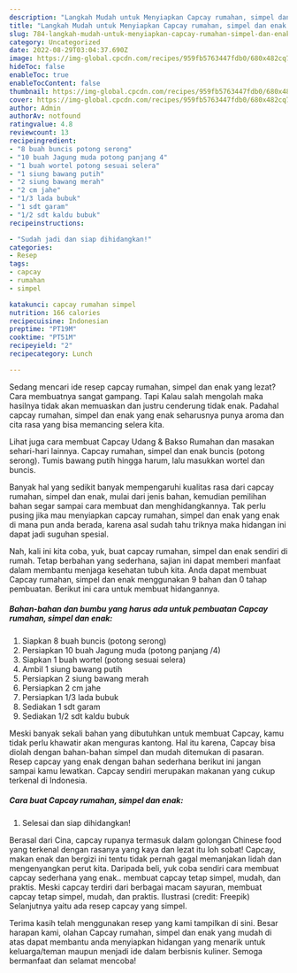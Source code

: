 ```yaml
---
description: "Langkah Mudah untuk Menyiapkan Capcay rumahan, simpel dan enak Anti Gagal"
title: "Langkah Mudah untuk Menyiapkan Capcay rumahan, simpel dan enak Anti Gagal"
slug: 784-langkah-mudah-untuk-menyiapkan-capcay-rumahan-simpel-dan-enak-anti-gagal
category: Uncategorized
date: 2022-08-29T03:04:37.690Z
image: https://img-global.cpcdn.com/recipes/959fb5763447fdb0/680x482cq70/capcay-rumahan-simpel-dan-enak-foto-resep-utama.jpg
hideToc: false
enableToc: true
enableTocContent: false
thumbnail: https://img-global.cpcdn.com/recipes/959fb5763447fdb0/680x482cq70/capcay-rumahan-simpel-dan-enak-foto-resep-utama.jpg
cover: https://img-global.cpcdn.com/recipes/959fb5763447fdb0/680x482cq70/capcay-rumahan-simpel-dan-enak-foto-resep-utama.jpg
author: Admin
authorAv: notfound
ratingvalue: 4.8
reviewcount: 13
recipeingredient:
- "8 buah buncis potong serong"
- "10 buah Jagung muda potong panjang 4"
- "1 buah wortel potong sesuai selera"
- "1 siung bawang putih"
- "2 siung bawang merah"
- "2 cm jahe"
- "1/3 lada bubuk"
- "1 sdt garam"
- "1/2 sdt kaldu bubuk"
recipeinstructions:

- "Sudah jadi dan siap dihidangkan!"
categories:
- Resep
tags:
- capcay
- rumahan
- simpel

katakunci: capcay rumahan simpel 
nutrition: 166 calories
recipecuisine: Indonesian
preptime: "PT19M"
cooktime: "PT51M"
recipeyield: "2"
recipecategory: Lunch

---
```



Sedang mencari ide resep capcay rumahan, simpel dan enak yang lezat? Cara membuatnya sangat gampang. Tapi Kalau salah mengolah maka hasilnya tidak akan memuaskan dan justru cenderung tidak enak. Padahal capcay rumahan, simpel dan enak yang enak seharusnya punya aroma dan cita rasa yang bisa memancing selera kita.


Lihat juga cara membuat Capcay Udang &amp; Bakso Rumahan dan masakan sehari-hari lainnya. Capcay rumahan, simpel dan enak buncis (potong serong). Tumis bawang putih hingga harum, lalu masukkan wortel dan buncis.

Banyak hal yang sedikit banyak mempengaruhi kualitas rasa dari capcay rumahan, simpel dan enak, mulai dari jenis bahan, kemudian pemilihan bahan segar sampai cara membuat dan menghidangkannya. Tak perlu pusing jika mau menyiapkan capcay rumahan, simpel dan enak yang enak di mana pun anda berada, karena asal sudah tahu triknya maka hidangan ini dapat jadi suguhan spesial.


Nah, kali ini kita coba, yuk, buat capcay rumahan, simpel dan enak sendiri di rumah. Tetap berbahan yang sederhana, sajian ini dapat memberi manfaat dalam membantu menjaga kesehatan tubuh kita. Anda dapat membuat Capcay rumahan, simpel dan enak menggunakan 9 bahan dan 0 tahap pembuatan. Berikut ini cara untuk membuat hidangannya.

<!--inarticleads1-->

##### Bahan-bahan dan bumbu yang harus ada untuk pembuatan Capcay rumahan, simpel dan enak:

1. Siapkan 8 buah buncis (potong serong)
1. Persiapkan 10 buah Jagung muda (potong panjang /4)
1. Siapkan 1 buah wortel (potong sesuai selera)
1. Ambil 1 siung bawang putih
1. Persiapkan 2 siung bawang merah
1. Persiapkan 2 cm jahe
1. Persiapkan 1/3 lada bubuk
1. Sediakan 1 sdt garam
1. Sediakan 1/2 sdt kaldu bubuk


Meski banyak sekali bahan yang dibutuhkan untuk membuat Capcay, kamu tidak perlu khawatir akan menguras kantong. Hal itu karena, Capcay bisa diolah dengan bahan-bahan simpel dan mudah ditemukan di pasaran. Resep capcay yang enak dengan bahan sederhana berikut ini jangan sampai kamu lewatkan. Capcay sendiri merupakan makanan yang cukup terkenal di Indonesia. 

<!--inarticleads2-->

##### Cara buat Capcay rumahan, simpel dan enak:


1. Selesai dan siap dihidangkan!

Berasal dari Cina, capcay rupanya termasuk dalam golongan Chinese food yang terkenal dengan rasanya yang kaya dan lezat itu loh sobat! Capcay, makan enak dan bergizi ini tentu tidak pernah gagal memanjakan lidah dan mengenyangkan perut kita. Daripada beli, yuk coba sendiri cara membuat capcay sederhana yang enak.. membuat capcay tetap simpel, mudah, dan praktis. Meski capcay terdiri dari berbagai macam sayuran, membuat capcay tetap simpel, mudah, dan praktis. Ilustrasi (credit: Freepik) Selanjutnya yaitu ada resep capcay yang simpel. 

Terima kasih telah menggunakan resep yang kami tampilkan di sini. Besar harapan kami, olahan Capcay rumahan, simpel dan enak yang mudah di atas dapat membantu anda menyiapkan hidangan yang menarik untuk keluarga/teman maupun menjadi ide dalam berbisnis kuliner. Semoga bermanfaat dan selamat mencoba!
